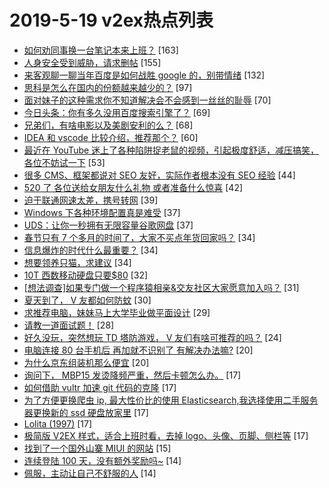 # 2019-5-19 v2ex热点列表

+ [如何劝同事换一台笔记本来上班？](https://www.v2ex.com/t/565505#reply163) [163]
+ [人身安全受到威胁，请求删帖](https://www.v2ex.com/t/565600#reply155) [155]
+ [来客观聊一聊当年百度是如何战胜 google 的，别带情绪](https://www.v2ex.com/t/565522#reply132) [132]
+ [思科是怎么在国内的份额越来越少的？](https://www.v2ex.com/t/565521#reply97) [97]
+ [面对妹子的这种需求你不知道解决会不会感到一丝丝的耻辱](https://www.v2ex.com/t/565542#reply70) [70]
+ [今日头条：你有多久没用百度搜索引擎了？](https://www.v2ex.com/t/565513#reply69) [69]
+ [兄弟们，有啥电影以及美剧安利的么？](https://www.v2ex.com/t/565520#reply68) [68]
+ [IDEA 和 vscode 比较介绍，推荐那个？](https://www.v2ex.com/t/565476#reply60) [60]
+ [最近在 YouTube 迷上了各种陷阱捉老鼠的视频，引起极度舒适，减压搞笑，各位不妨试一下](https://www.v2ex.com/t/565467#reply53) [53]
+ [很多 CMS、框架都说对 SEO 友好，实际作者根本没有 SEO 经验](https://www.v2ex.com/t/565523#reply44) [44]
+ [520 了 各位送给女朋友什么礼物 或者准备什么惊喜](https://www.v2ex.com/t/565486#reply42) [42]
+ [迫于联通网速太差，携号转网](https://www.v2ex.com/t/565528#reply39) [39]
+ [Windows 下各种环境配置真是难受](https://www.v2ex.com/t/565550#reply37) [37]
+ [UDS：让你一秒拥有无限容量谷歌网盘](https://www.v2ex.com/t/565469#reply37) [37]
+ [春节只有 7 个多月的时间了，大家不买点年货回家吗？](https://www.v2ex.com/t/565538#reply34) [34]
+ [信息爆炸的时代什么最重要？](https://www.v2ex.com/t/565540#reply34) [34]
+ [想要领养只猫，求建议](https://www.v2ex.com/t/565573#reply34) [34]
+ [10T 西数移动硬盘只要$80](https://www.v2ex.com/t/565582#reply32) [32]
+ [[想法调查]如果专门做一个程序猿相亲&交友社区大家愿意加入吗？](https://www.v2ex.com/t/565471#reply31) [31]
+ [夏天到了， V 友都如何防蚊](https://www.v2ex.com/t/565489#reply30) [30]
+ [求推荐电脑，妹妹马上大学毕业做平面设计](https://www.v2ex.com/t/565483#reply29) [29]
+ [请教一道面试题！](https://www.v2ex.com/t/565534#reply28) [28]
+ [好久没玩，突然想玩 TD 塔防游戏， V 友们有啥可推荐的吗？](https://www.v2ex.com/t/565508#reply24) [24]
+ [电脑连接 80 台手机后 再加就不识别了 有解决办法嘛?](https://www.v2ex.com/t/565541#reply20) [20]
+ [为什么京东组装机那么便宜](https://www.v2ex.com/t/565498#reply20) [20]
+ [询问下， MBP15 发烫降频严重，然后卡顿怎么办。](https://www.v2ex.com/t/565517#reply17) [17]
+ [如何借助 vultr 加速 git 代码的克隆](https://www.v2ex.com/t/565529#reply17) [17]
+ [为了方便更换爬虫 ip, 最大性价比的使用 Elasticsearch,我选择使用二手服务器更换新的 ssd 硬盘放家里](https://www.v2ex.com/t/565473#reply17) [17]
+ [Lolita (1997)](https://www.v2ex.com/t/565488#reply17) [17]
+ [极简版 V2EX 样式，适合上班时看，去掉 logo、头像、页脚、侧栏等](https://www.v2ex.com/t/565491#reply17) [17]
+ [找到了一个国外山寨 MIUI 的网站](https://www.v2ex.com/t/565565#reply15) [15]
+ [连续登陆 100 天，没有额外奖励吗~](https://www.v2ex.com/t/565568#reply14) [14]
+ [佩服，主动让自己不舒服的人](https://www.v2ex.com/t/565494#reply14) [14]
